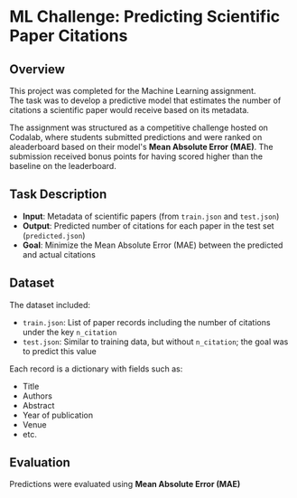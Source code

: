 # ML Challenge: Predicting Scientific Paper Citations

## Overview

This project was completed for the Machine Learning assignment.  
The task was to develop a predictive model that estimates the number of citations a scientific paper would receive based on its metadata.

The assignment was structured as a competitive challenge hosted on Codalab, where students submitted predictions and were ranked on aleaderboard based on their model's **Mean Absolute Error (MAE)**.
The submission received bonus points for having scored higher than the baseline on the leaderboard. 

## Task Description

- **Input**: Metadata of scientific papers (from `train.json` and `test.json`)
- **Output**: Predicted number of citations for each paper in the test set (`predicted.json`)
- **Goal**: Minimize the Mean Absolute Error (MAE) between the predicted and actual citations

## Dataset

The dataset included:
- `train.json`: List of paper records including the number of citations under the key `n_citation`
- `test.json`: Similar to training data, but without `n_citation`; the goal was to predict this value

Each record is a dictionary with fields such as:
- Title
- Authors
- Abstract
- Year of publication
- Venue
- etc.

## Evaluation

Predictions were evaluated using **Mean Absolute Error (MAE)** 
